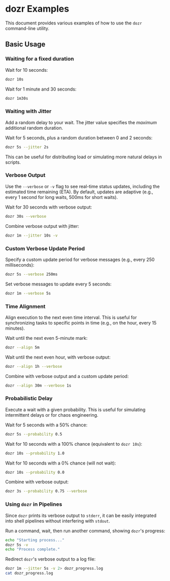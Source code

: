 # dozr Examples

This document provides various examples of how to use the `dozr` command-line utility.

## Basic Usage

### Waiting for a fixed duration

Wait for 10 seconds:

```bash
dozr 10s
```

Wait for 1 minute and 30 seconds:

```bash
dozr 1m30s
```

### Waiting with Jitter

Add a random delay to your wait. The jitter value specifies the *maximum* additional random duration.

Wait for 5 seconds, plus a random duration between 0 and 2 seconds:

```bash
dozr 5s --jitter 2s
```

This can be useful for distributing load or simulating more natural delays in scripts.

### Verbose Output

Use the `--verbose` or `-v` flag to see real-time status updates, including the estimated time remaining (ETA). By default, updates are adaptive (e.g., every 1 second for long waits, 500ms for short waits).

Wait for 30 seconds with verbose output:

```bash
dozr 30s --verbose
```

Combine verbose output with jitter:

```bash
dozr 1m --jitter 10s -v
```

### Custom Verbose Update Period

Specify a custom update period for verbose messages (e.g., every 250 milliseconds):

```bash
dozr 5s --verbose 250ms
```

Set verbose messages to update every 5 seconds:

```bash
dozr 1m --verbose 5s
```

### Time Alignment

Align execution to the next even time interval. This is useful for synchronizing tasks to specific points in time (e.g., on the hour, every 15 minutes).

Wait until the next even 5-minute mark:

```bash
dozr --align 5m
```

Wait until the next even hour, with verbose output:

```bash
dozr --align 1h --verbose
```

Combine with verbose output and a custom update period:

```bash
dozr --align 30m --verbose 1s
```

### Probabilistic Delay

Execute a wait with a given probability. This is useful for simulating intermittent delays or for chaos engineering.

Wait for 5 seconds with a 50% chance:

```bash
dozr 5s --probability 0.5
```

Wait for 10 seconds with a 100% chance (equivalent to `dozr 10s`):

```bash
dozr 10s --probability 1.0
```

Wait for 10 seconds with a 0% chance (will not wait):

```bash
dozr 10s --probability 0.0
```

Combine with verbose output:

```bash
dozr 3s --probability 0.75 --verbose
```

### Using `dozr` in Pipelines

Since `dozr` prints its verbose output to `stderr`, it can be easily integrated into shell pipelines without interfering with `stdout`.

Run a command, wait, then run another command, showing `dozr`'s progress:

```bash
echo "Starting process..."
dozr 5s -v
echo "Process complete."
```

Redirect `dozr`'s verbose output to a log file:

```bash
dozr 1m --jitter 5s -v 2> dozr_progress.log
cat dozr_progress.log
```